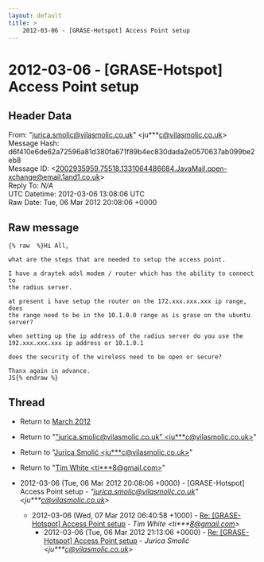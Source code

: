 ```yaml
---
layout: default
title: >
    2012-03-06 - [GRASE-Hotspot] Access Point setup
---
```


# 2012-03-06 - [GRASE-Hotspot] Access Point setup

## Header Data

From: "jurica.smolic@vilasmolic.co.uk" \<ju***c@vilasmolic.co.uk\><br>
Message Hash: d6f410e6de62a72596a81d380fa671f89b4ec830dada2e0570637ab099be2eb8<br>
Message ID: \<2002935959.75518.1331064486684.JavaMail.open-xchange@email.1and1.co.uk\><br>
Reply To: _N/A_<br>
UTC Datetime: 2012-03-06 13:08:06 UTC<br>
Raw Date: Tue, 06 Mar 2012 20:08:06 +0000<br>

## Raw message

```
{% raw  %}Hi All,

what are the steps that are needed to setup the access point.

I have a draytek adsl modem / router which has the ability to connect to
the radius server.

at present i have setup the router on the 172.xxx.xxx.xxx ip range, does
the range need to be in the 10.1.0.0 range as is grase on the ubuntu
server?

when setting up the ip address of the radius server do you use the
192.xxx.xxx.xxx ip address or 10.1.0.1

does the security of the wireless need to be open or secure?

Thanx again in advance.
JS{% endraw %}
```

## Thread

+ Return to [March 2012](/archive/2012/03)

+ Return to "["jurica.smolic@vilasmolic.co.uk" <ju***c<span>@</span>vilasmolic.co.uk>](/authors/ju___c_at_vilasmolic_co_uk)"
+ Return to "[Jurica Smolić <ju***c<span>@</span>vilasmolic.co.uk>](/authors/ju___c_at_vilasmolic_co_uk)"
+ Return to "[Tim White <ti***8<span>@</span>gmail.com>](/authors/ti___8_at_gmail_com)"

+ 2012-03-06 (Tue, 06 Mar 2012 20:08:06 +0000) - [GRASE-Hotspot] Access Point setup - _"jurica.smolic@vilasmolic.co.uk" \<ju***c@vilasmolic.co.uk\>_
  + 2012-03-06 (Wed, 07 Mar 2012 06:40:58 +1000) - [Re: [GRASE-Hotspot] Access Point setup](/archive/2012/03/91e3c3c932c1424ceacaa2a54eb3fd66e002f644341b24c6f8d3ceecfb80dbe7) - _Tim White \<ti***8@gmail.com\>_
    + 2012-03-06 (Tue, 06 Mar 2012 21:13:06 +0000) - [Re: [GRASE-Hotspot] Access Point setup](/archive/2012/03/9eb29e6301417da2b5352474c5640d45d771f8b754446593bdfc8368c400f8bb) - _Jurica Smolić \<ju***c@vilasmolic.co.uk\>_


